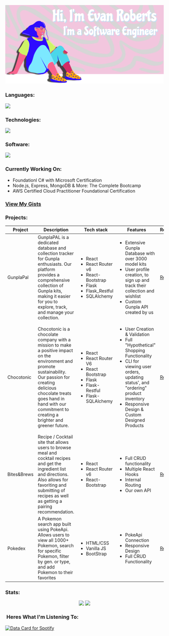 ![Alt Banner](Banner-2.svg)



<h3 align="left">Languages:</h3>
<p align="left"> 
<a href="https://skillicons.dev">
    <img src="https://skillicons.dev/icons?i=cs,js,ts,py,css,html" />
</a>
</p>
<h3 align="left">Technologies:</h3>
<p align="left"> 
<a href="https://skillicons.dev">
    <img src="https://skillicons.dev/icons?i=bootstrap,flask,react,vite" />
</a>
</p>
<h3 align="left">Software:</h3>
<p align="left"> 
<a href="https://skillicons.dev">
    <img src="https://skillicons.dev/icons?i=vscode,unity,ps,ai" />
</a>
</p>

<h3 align="left">Currently Working On:</h3>
<ul>
<li>Foundationl C# with Microsoft Certification</li>
<li>Node.js, Express, MongoDB & More: The Complete Bootcamp</li>
<li>AWS Certified Cloud Practitioner Foundational Certification</li>
</ul>



<h3><a href="https://gist.github.com/Evan-Roberts-808">View My Gists</a></h3>
<h3 align="left">Projects:</h3>

<table align="center">
<thead>
  <th>Project</th>
  <th>Description</th>
  <th>Tech stack</th>
  <th>Features</th>
  <th>Repo</th>
  <th>Live</th>
</thead>
<tbody>
    <tr>
    <td>GunplaPal</td>
    <td>GunplaPAL is a dedicated database and collection tracker for
                  Gunpla enthusiasts. Our platform provides a comprehensive
                  collection of Gunpla kits, making it easier for you to
                  explore, track, and manage your collection.</td>
    <td><ul><li>React</li><li>React Router v6</li><li>React-Bootstrap</li><li>Flask</li><li>Flask_Restful</li><li>SQLAlchemy</li></ul></td>
    <td><ul><li>Extensive Gunpla Database with over 3000 model kits</li><li>User profile creation, to sign up and track their collection and wishlist</li><li>Custom Gunpla API created by us</li></ul></td>
    <td><a href="https://github.com/Evan-Roberts-808/Gunpla-Pal" target="_blank">Repo</a></td>
    <td><a href="https://gunpla-pal.vercel.app" target="_blank">Live</a></td>
  </tr>
  <tr>
    <td>Chocotonic</td>
    <td>Chocotonic is a chocolate company with a mission to make a
                    positive impact on the environment and promote
                    sustainability. Our passion for creating delicious chocolate
                    treats goes hand in hand with our commitment to creating a
                    brighter and greener future.</td>
    <td><ul><li>React</li><li>React Router V6</li><li>React Bootstrap</li><li>Flask</li><li>Flask-Restful</li><li>Flask-SQLAlchemy</li></td>
      <td><ul><li>User Creation & Validation</li><li>Full "Hypothetical" Shopping Functionality</li><li>CLI for viewing user orders, updating status', and "ordering" product inventory</li><li>Responsive Design & Custom Designed Products</li></ul></td>
      <td><a
                      href="https://github.com/Evan-Roberts-808/Chocotonic"
                      target="_blank"
                    >Repo</a></td>
      <td><a href="https://chocotonic.vercel.app" target="_blank">Live</a></td>
  </tr>
  <tr>
    <td>Bites&Brews</td>
    <td>Recipe / Cocktail site that allows users to browse meal and cocktail recipes and get the ingredient list and directions. Also allows for favoriting and submitting of recipes as well as getting a pairing recommendation.</td>
    <td><ul><li>React</li><li>React Router v6</li><li>React-Bootstrap</li></ul></td>
    <td><ul><li>Full CRUD functionality</li><li>Multiple React Hooks</li><li>Internal Routing</li><li>Our own API</li></ul></td>
    <td><a href="https://github.com/Evan-Roberts-808/Bites-and-Brews" target="_blank">Repo</a></td>
    <td><a href="https://bites-and-brews.vercel.app" target="_blank">Live</a></td>
  </tr>
  <tr>
    <td>Pokedex</td>
    <td>A Pokemon search app built using PokeApi. Allows users to view all 1000+ Pokemon, search for specific Pokemon, filter by gen. or type, and add Pokemon to their favorites</td>
    <td><ul><li>HTML/CSS</li><li>Vanilla JS</li><li>BootStrap</li></ul></td>
    <td><ul><li>PokeApi Connection</li><li>Responsive Design</li><li>Full CRUD Functionality</li></ul></td>
    <td><a href="https://github.com/Evan-Roberts-808/PokeDex" target="_blank">Repo</a></td>
    <td><a href="https://evan-roberts-808.github.io/PokeDex/" target="_blank">Live</a></td>
  </tr>

</tbody>
</table>

<h3 align="left">Stats:</h3>
<div align="center">
<img src="https://streak-stats.demolab.com?user=Evan-Roberts-808&theme=tokyonight"/>
<img src="https://github-readme-stats.vercel.app/api/top-langs/?username=evan-roberts-808&layout=compact&theme=tokyonight" />
</div>

<h3 align="left">&nbsp;Heres What I'm Listening To:</h3>

<p align="left"><a href="https://www.data-card-for-spotify.com/card?user_id=leoslastwill">
  <a href="https://data-card-for-spotify.herokuapp.com/card?user_id=leoslastwill">
  <img src="https://data-card-for-spotify.herokuapp.com/api/card?user_id=leoslastwill" alt="Data Card for Spotify">
</a>
</a></p>
